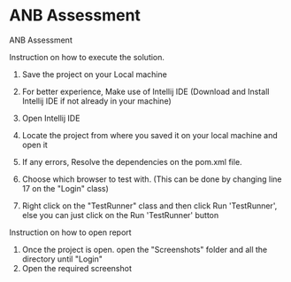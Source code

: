 # ANB Assessment
 ANB Assessment

 Instruction on how to execute the solution.
 
1. Save the project on your Local machine
2. For better experience, Make use of Intellij IDE 
   (Download and Install Intellij IDE if not already in your machine)
   
3. Open Intellij IDE
4. Locate the project from where you saved it on your local machine and open it
5. If any errors, Resolve the dependencies on the pom.xml file.
6. Choose which browser to test with. (This can be done by changing line 17 on the "Login" class)
7. Right click on the "TestRunner" class and then click Run 'TestRunner', else you can just click on the Run 'TestRunner' button

Instruction on how to open report

1. Once the project is open. open the "Screenshots" folder  and all the directory until "Login"
2. Open the required screenshot

